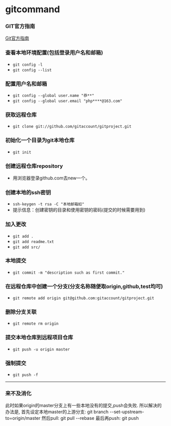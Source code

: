 # gitcommand

### GIT官方指南
[Git官方指南](https://git-scm.com/book/zh/v2)

### 查看本地环境配置(包括登录用户名和邮箱)
- `git config -l`
- `git config --list`

### 配置用户名和邮箱
- `git config --global user.name "恭**"`
- `git config --global user.email "php****@163.com"`

### 获取远程仓库
- `git clone git://github.com/gitaccount/gitproject.git`

### 初始化一个目录为git本地仓库 
- `git init`

### 创建远程仓库repository
- 用浏览器登录github.com去new一个。

### 创建本地的ssh密钥
- `ssh-keygen -t rsa -C "本地邮箱如"`
- 提示信息：创建密钥的目录和使用密钥的密码(提交的时候需要用到)

### 加入更改
- `git add .`
- `git add readme.txt`
- `git add src/`

### 本地提交
- `git commit -m "description such as first commit."`

### 在远程仓库中创建一个分支(分支名称随便取origin,github,test均可)
- `git remote add origin git@github.com:gitaccount/gitproject.git`

### 删除分支关联
- `git remote rm origin`

### 提交本地仓库到远程项目仓库
- `git push -u origin master`

### 强制提交
- `git push -f`
---
### 来不及消化
此时如果origin的master分支上有一些本地没有的提交,push会失败.
所以解决的办法是, 首先设定本地master的上游分支:
    git branch --set-upstream-to=origin/master
然后pull:
    git pull --rebase
最后再push:
    git push


